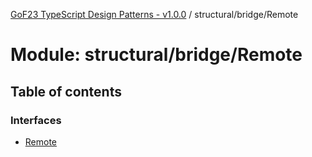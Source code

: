 [GoF23 TypeScript Design Patterns - v1.0.0](../README.md) / structural/bridge/Remote

# Module: structural/bridge/Remote

## Table of contents

### Interfaces

- [Remote](../interfaces/structural_bridge_Remote.Remote.md)
